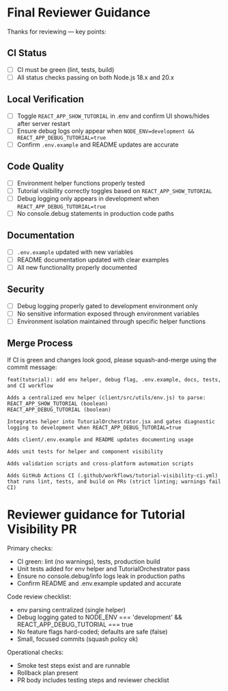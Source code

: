 # Final Reviewer Guidance

Thanks for reviewing — key points:

## CI Status
- [ ] CI must be green (lint, tests, build)
- [ ] All status checks passing on both Node.js 18.x and 20.x

## Local Verification
- [ ] Toggle `REACT_APP_SHOW_TUTORIAL` in .env and confirm UI shows/hides after server restart
- [ ] Ensure debug logs only appear when `NODE_ENV=development && REACT_APP_DEBUG_TUTORIAL=true`
- [ ] Confirm `.env.example` and README updates are accurate

## Code Quality
- [ ] Environment helper functions properly tested
- [ ] Tutorial visibility correctly toggles based on `REACT_APP_SHOW_TUTORIAL`
- [ ] Debug logging only appears in development when `REACT_APP_DEBUG_TUTORIAL=true`
- [ ] No console.debug statements in production code paths

## Documentation
- [ ] `.env.example` updated with new variables
- [ ] README documentation updated with clear examples
- [ ] All new functionality properly documented

## Security
- [ ] Debug logging properly gated to development environment only
- [ ] No sensitive information exposed through environment variables
- [ ] Environment isolation maintained through specific helper functions

## Merge Process
If CI is green and changes look good, please squash-and-merge using the commit message:

```
feat(tutorial): add env helper, debug flag, .env.example, docs, tests, and CI workflow

Adds a centralized env helper (client/src/utils/env.js) to parse:
REACT_APP_SHOW_TUTORIAL (boolean)
REACT_APP_DEBUG_TUTORIAL (boolean)

Integrates helper into TutorialOrchestrator.jsx and gates diagnostic logging to development when REACT_APP_DEBUG_TUTORIAL=true

Adds client/.env.example and README updates documenting usage

Adds unit tests for helper and component visibility

Adds validation scripts and cross-platform automation scripts

Adds GitHub Actions CI (.github/workflows/tutorial-visibility-ci.yml) that runs lint, tests, and build on PRs (strict linting; warnings fail CI)
```

# Reviewer guidance for Tutorial Visibility PR

Primary checks:
- CI green: lint (no warnings), tests, production build
- Unit tests added for env helper and TutorialOrchestrator pass
- Ensure no console.debug/info logs leak in production paths
- Confirm README and .env.example updated and accurate

Code review checklist:
- env parsing centralized (single helper)
- Debug logging gated to NODE_ENV === 'development' && REACT_APP_DEBUG_TUTORIAL === true
- No feature flags hard-coded; defaults are safe (false)
- Small, focused commits (squash policy ok)

Operational checks:
- Smoke test steps exist and are runnable
- Rollback plan present
- PR body includes testing steps and reviewer checklist
